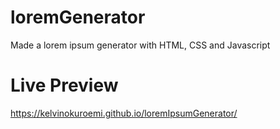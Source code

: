 # loremGenerator
Made a lorem ipsum generator with HTML, CSS and Javascript

# Live Preview
https://kelvinokuroemi.github.io/loremIpsumGenerator/
